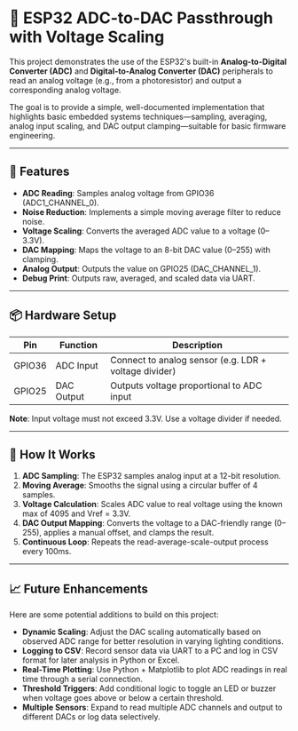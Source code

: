 # 📡 ESP32 ADC-to-DAC Passthrough with Voltage Scaling

This project demonstrates the use of the ESP32's built-in **Analog-to-Digital Converter (ADC)** and **Digital-to-Analog Converter (DAC)** peripherals to read an analog voltage (e.g., from a photoresistor) and output a corresponding analog voltage.

The goal is to provide a simple, well-documented implementation that highlights basic embedded systems techniques—sampling, averaging, analog input scaling, and DAC output clamping—suitable for basic firmware engineering.

---

## 🔧 Features

- **ADC Reading**: Samples analog voltage from GPIO36 (ADC1_CHANNEL_0).
- **Noise Reduction**: Implements a simple moving average filter to reduce noise.
- **Voltage Scaling**: Converts the averaged ADC value to a voltage (0–3.3V).
- **DAC Mapping**: Maps the voltage to an 8-bit DAC value (0–255) with clamping.
- **Analog Output**: Outputs the value on GPIO25 (DAC_CHANNEL_1).
- **Debug Print**: Outputs raw, averaged, and scaled data via UART.

---

## 📦 Hardware Setup

| Pin    | Function    | Description                                |
|--------|-------------|--------------------------------------------|
| GPIO36 | ADC Input   | Connect to analog sensor (e.g. LDR + voltage divider) |
| GPIO25 | DAC Output  | Outputs voltage proportional to ADC input  |

**Note**: Input voltage must not exceed 3.3V. Use a voltage divider if needed.

---

## 📄 How It Works

1. **ADC Sampling**: The ESP32 samples analog input at a 12-bit resolution.
2. **Moving Average**: Smooths the signal using a circular buffer of 4 samples.
3. **Voltage Calculation**: Scales ADC value to real voltage using the known max of 4095 and Vref = 3.3V.
4. **DAC Output Mapping**: Converts the voltage to a DAC-friendly range (0–255), applies a manual offset, and clamps the result.
5. **Continuous Loop**: Repeats the read-average-scale-output process every 100ms.

---

## 📈 Future Enhancements

Here are some potential additions to build on this project:

- **Dynamic Scaling**: Adjust the DAC scaling automatically based on observed ADC range for better resolution in varying lighting conditions.
- **Logging to CSV**: Record sensor data via UART to a PC and log in CSV format for later analysis in Python or Excel.
- **Real-Time Plotting**: Use Python + Matplotlib to plot ADC readings in real time through a serial connection.
- **Threshold Triggers**: Add conditional logic to toggle an LED or buzzer when voltage goes above or below a certain threshold.
- **Multiple Sensors**: Expand to read multiple ADC channels and output to different DACs or log data selectively.
